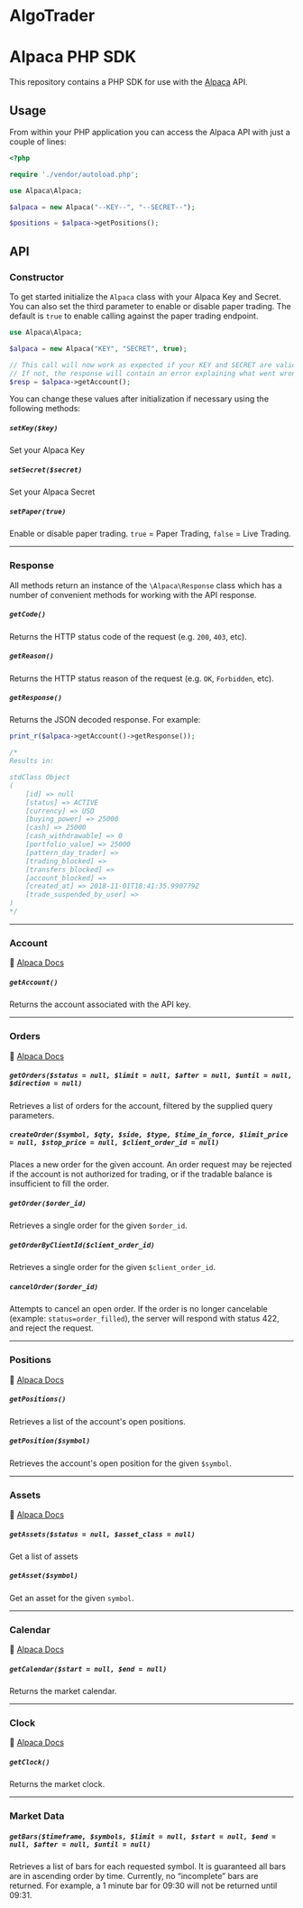 # AlgoTrader

# Alpaca PHP SDK
This repository contains a PHP SDK for use with the [Alpaca](https://alpaca.markets?ref_by=858915e73e) API.

## Usage

From within your PHP application you can access the Alpaca API with just a couple of lines:

```php
<?php

require './vendor/autoload.php';

use Alpaca\Alpaca;

$alpaca = new Alpaca("--KEY--", "--SECRET--");

$positions = $alpaca->getPositions();
```

## API

### Constructor

To get started initialize the `Alpaca` class with your Alpaca Key and Secret. You can also set the third parameter to enable or disable paper trading. The default is `true` to enable calling against the paper trading endpoint.

```php
use Alpaca\Alpaca;

$alpaca = new Alpaca("KEY", "SECRET", true);

// This call will now work as expected if your KEY and SECRET are valid.
// If not, the response will contain an error explaining what went wrong.
$resp = $alpaca->getAccount();
```

You can change these values after initialization if necessary using the following methods:

##### `setKey($key)`

Set your Alpaca Key

##### `setSecret($secret)`

Set your Alpaca Secret

##### `setPaper(true)`

Enable or disable paper trading. `true` = Paper Trading, `false` = Live Trading.

---

### Response

All methods return an instance of the `\Alpaca\Response` class which has a number of convenient methods for working with the API response.

##### `getCode()`

Returns the HTTP status code of the request (e.g. `200`, `403`, etc).

##### `getReason()`

Returns the HTTP status reason of the request (e.g. `OK`, `Forbidden`, etc).

##### `getResponse()`

Returns the JSON decoded response. For example:

```php
print_r($alpaca->getAccount()->getResponse());

/*
Results in:

stdClass Object
(
    [id] => null
    [status] => ACTIVE
    [currency] => USD
    [buying_power] => 25000
    [cash] => 25000
    [cash_withdrawable] => 0
    [portfolio_value] => 25000
    [pattern_day_trader] => 
    [trading_blocked] => 
    [transfers_blocked] => 
    [account_blocked] => 
    [created_at] => 2018-11-01T18:41:35.990779Z
    [trade_suspended_by_user] => 
)
*/
```

---

### Account

:ledger: [Alpaca Docs](https://docs.alpaca.markets/api-documentation/web-api/account/)

##### `getAccount()`

Returns the account associated with the API key.

---

### Orders

:ledger: [Alpaca Docs](https://docs.alpaca.markets/api-documentation/web-api/orders/)

##### `getOrders($status = null, $limit = null, $after = null, $until = null, $direction = null)`

Retrieves a list of orders for the account, filtered by the supplied query parameters.

##### `createOrder($symbol, $qty, $side, $type, $time_in_force, $limit_price = null, $stop_price = null, $client_order_id = null)`

Places a new order for the given account. An order request may be rejected if the account is not authorized for trading, or if the tradable balance is insufficient to fill the order.

##### `getOrder($order_id)`

Retrieves a single order for the given `$order_id`.

##### `getOrderByClientId($client_order_id)`

Retrieves a single order for the given `$client_order_id`.

##### `cancelOrder($order_id)`

Attempts to cancel an open order. If the order is no longer cancelable (example: `status=order_filled`), the server will respond with status 422, and reject the request.

---

### Positions

:ledger: [Alpaca Docs](https://docs.alpaca.markets/api-documentation/web-api/positions/)

##### `getPositions()`

Retrieves a list of the account's open positions.

##### `getPosition($symbol)`

Retrieves the account's open position for the given `$symbol`.

---

### Assets

:ledger: [Alpaca Docs](https://docs.alpaca.markets/api-documentation/web-api/assets/)

##### `getAssets($status = null, $asset_class = null)`

Get a list of assets

##### `getAsset($symbol)`

Get an asset for the given `symbol`.

---

### Calendar

:ledger: [Alpaca Docs](https://docs.alpaca.markets/api-documentation/web-api/calendar/)

##### `getCalendar($start = null, $end = null)`

Returns the market calendar.

---

### Clock

:ledger: [Alpaca Docs](https://docs.alpaca.markets/api-documentation/web-api/clock/)

##### `getClock()`

Returns the market clock.

---

### Market Data

##### `getBars($timeframe, $symbols, $limit = null, $start = null, $end = null, $after = null, $until = null)`

Retrieves a list of bars for each requested symbol. It is guaranteed all bars are in ascending order by time. Currently, no “incomplete” bars are returned. For example, a 1 minute bar for 09:30 will not be returned until 09:31.
